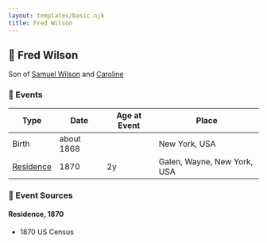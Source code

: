 ```yaml
---
layout: templates/basic.njk
title: Fred Wilson
---
```

## 🔵 Fred Wilson

Son of [Samuel Wilson](/people/2/26563376) and [Caroline ](/people/4/42501514)

### 📆 Events

Type | Date | Age at Event | Place
------ | ------ | ------ | ------
Birth | about 1868 |  | New York, USA
[Residence](#event-event-0) | 1870 | 2y | Galen, Wayne, New York, USA

### 📰 Event Sources

#### <a id="event-event-0"></a> Residence, 1870
* 1870 US Census
